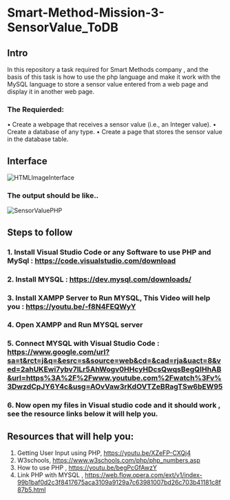 # Smart-Method-Mission-3-SensorValue_ToDB
## Intro
In this repository a task required for Smart Methods company , and the basis of this task is how to use the php language and make it work with the MySQL language to store a sensor value entered from a web page and display it in another web page.
### The Requierded:
• Create a webpage that receives a sensor value (i.e., an Integer value).
• Create a database of any type.
• Create a page that stores the sensor value in the database table.

## Interface
![HTMLImageInterface](https://user-images.githubusercontent.com/109436965/183706126-8c6d0474-7d0c-4d6d-ae17-38ddcf43aadc.png)
### The output should be like..
![SensorValuePHP](https://user-images.githubusercontent.com/109436965/183706825-c4fa42fe-e131-4ee0-89fa-8d3e84e07a9c.png)

## Steps to follow
 ### 1. Install Visual Studio Code or any Software to use PHP and MySql : https://code.visualstudio.com/download
 ### 2. Install MYSQL : https://dev.mysql.com/downloads/
 ### 3. Install XAMPP Server to Run MYSQL, This Video will help you : https://youtu.be/-f8N4FEQWyY
 ### 4. Open XAMPP and Run MYSQL server
 ### 5. Connect MYSQL with Visual Studio Code : https://www.google.com/url?sa=t&rct=j&q=&esrc=s&source=web&cd=&cad=rja&uact=8&ved=2ahUKEwi7ybv7lLr5AhWogv0HHcyHDcsQwqsBegQIHhAB&url=https%3A%2F%2Fwww.youtube.com%2Fwatch%3Fv%3DwzdCpJY6Y4c&usg=AOvVaw3rKdOVTZeBRagTSw6bEW95
 ### 6. Now open my files in Visual studio code and it should work , see the resource links below it will help you.
 
 
 ## Resources that will help you:
 1. Getting User Input using PHP, https://youtu.be/XZeFP-CXQj4
 2. W3schools,  https://www.w3schools.com/php/php_numbers.asp
 3. How to use PHP , https://youtu.be/begPcGfAwzY
 4. Link PHP with MYSQL , https://web.flow.opera.com/ext/v1/index-99b1baf0d2c3f8417675aca3109a9129a7c63981007bd26c703b41181c8f87b5.html
   
 
